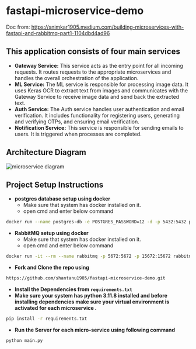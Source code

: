 # fastapi-microservice-demo

Doc from: <https://snimkar1905.medium.com/building-microservices-with-fastapi-and-rabbitmq-part1-1104dbd4ad96>

## This application consists of four main services

- **Gateway Service:** This service acts as the entry point for all incoming requests. It routes requests to the appropriate microservices and handles the overall orchestration of the application.
- **ML Service:** The ML service is responsible for processing image data. It uses Keras OCR to extract text from images and communicates with the Gateway Service to receive image data and send back the extracted text.
- **Auth Service:** The Auth service handles user authentication and email verification. It includes functionality for registering users, generating and verifying OTPs, and ensuring email verification.
- **Notification Service:** This service is responsible for sending emails to users. It is triggered when processes are completed.

## Architecture Diagram

![microservice diagram](https://github.com/shantanu1905/fastapi-microservice-demo/assets/59206895/692713bc-b445-4e46-8b18-831cc3ac504d)

## Project Setup Instructions

- **postgres database setup using docker**
  - Make sure that system has docker installed on it.
  - open cmd and enter below command

```bash
docker run --name postgres-db -e POSTGRES_PASSWORD=12 -d -p 5432:5432 postgres
```

- **RabbitMQ setup using docker**
  - Make sure that system has docker installed on it.
  - open cmd and enter below command

```bash
docker run -it --rm --name rabbitmq -p 5672:5672 -p 15672:15672 rabbitmq:3.13-management
```

- **Fork and Clone the repo using**

```bash
https://github.com/shantanu1905/fastapi-microservice-demo.git
```

- **Install the Dependencies from `requirements.txt`**
- **Make sure your system has python 3.11.8 installed and before installing dependencies make sure your virtual environment is activated for each microservice .**

```bash
pip install -r requirements.txt
```

- **Run the Server for each micro-service using following command**

```bash
python main.py
```
